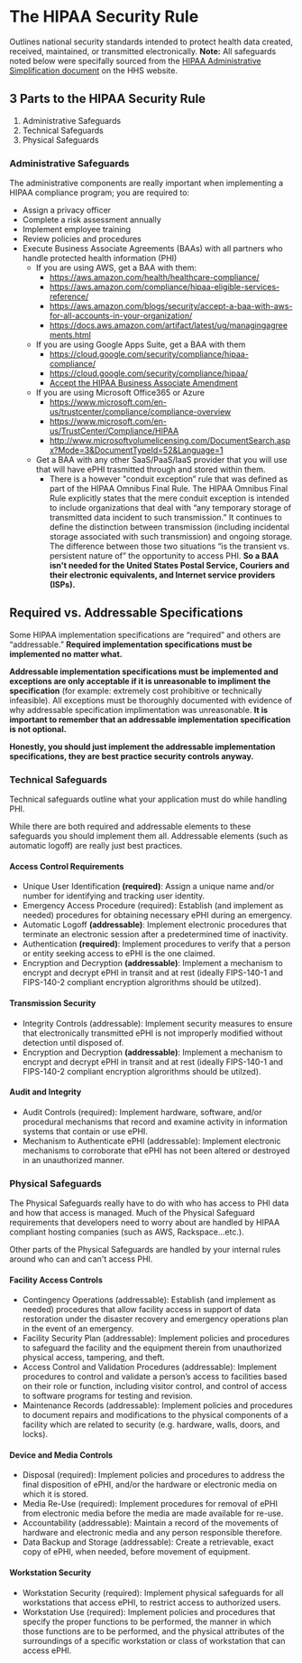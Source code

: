 # The HIPAA Security Rule

Outlines national security standards intended to protect health data created, received, maintained, or transmitted electronically.
**Note:** All safeguards noted below were specifally sourced from the [HIPAA Administrative Simplification document](https://www.hhs.gov/sites/default/files/hipaa-simplification-201303.pdf) on the HHS website.

## 3 Parts to the HIPAA Security Rule

1. Administrative Safeguards
2. Technical Safeguards
3. Physical Safeguards

### Administrative Safeguards

The administrative components are really important when implementing a HIPAA compliance program; you are required to:

+ Assign a privacy officer
+ Complete a risk assessment annually
+ Implement employee training
+ Review policies and procedures
+ Execute Business Associate Agreements (BAAs) with all partners who handle protected health information (PHI)
   + If you are using AWS, get a BAA with them:
      + https://aws.amazon.com/health/healthcare-compliance/
      + https://aws.amazon.com/compliance/hipaa-eligible-services-reference/
      + https://aws.amazon.com/blogs/security/accept-a-baa-with-aws-for-all-accounts-in-your-organization/
      + https://docs.aws.amazon.com/artifact/latest/ug/managingagreements.html
   + If you are using Google Apps Suite, get a BAA with them
      + https://cloud.google.com/security/compliance/hipaa-compliance/
      + https://cloud.google.com/security/compliance/hipaa/
      + [Accept the HIPAA Business Associate Amendment](https://support.google.com/a/answer/3407074)
   + If you are using Microsoft Office365 or Azure
      + https://www.microsoft.com/en-us/trustcenter/compliance/compliance-overview
      + https://www.microsoft.com/en-us/TrustCenter/Compliance/HIPAA
      + http://www.microsoftvolumelicensing.com/DocumentSearch.aspx?Mode=3&DocumentTypeId=52&Language=1
   + Get a BAA with any other SaaS/PaaS/IaaS provider that you will use that will have ePHI trasmitted through and stored within them.
      + There is a however "conduit exception” rule that was defined as part of the HIPAA Omnibus Final Rule.
      The HIPAA Omnibus Final Rule explicitly states that the mere conduit exception is intended to include organizations that deal with “any temporary storage of transmitted data incident to such transmission.” It continues to define the distinction between transmission (including incidental storage associated with such transmission) and ongoing storage. The difference between those two situations “is the transient vs. persistent nature of” the opportunity to access PHI. **So a BAA isn't needed for the United States Postal Service, Couriers and their electronic equivalents, and Internet service providers (ISPs).**
      

## Required vs. Addressable Specifications

Some HIPAA implementation specifications are “required” and others are “addressable.”
**Required implementation specifications must be implemented no matter what.**

**Addressable implementation specifications must be implemented and exceptions are only acceptable if it is unreasonable to impliment the specification** (for example: extremely cost prohibitive or technically infeasible). All exceptions must be thoroughly documented with evidence of why addressable specification implimentation was unreasonable.
**It is important to remember that an addressable implementation specification is not optional.**

**Honestly, you should just implement the addressable implementation specifications, they are best practice security controls anyway.**

### Technical Safeguards

Technical safeguards outline what your application must do while handling PHI.

While there are both required and addressable elements to these safeguards you should implement them all. Addressable elements (such as automatic logoff) are really just best practices.

#### Access Control Requirements

+ Unique User Identification **(required)**: Assign a unique name and/or number for identifying and tracking user identity.
+ Emergency Access Procedure (required): Establish (and implement as needed) procedures for obtaining necessary ePHI during an emergency.
+ Automatic Logoff **(addressable)**: Implement electronic procedures that terminate an electronic session after a predetermined time of inactivity.
+ Authentication **(required)**: Implement procedures to verify that a person or entity seeking access to ePHI is the one claimed.
+ Encryption and Decryption **(addressable)**: Implement a mechanism to encrypt and decrypt ePHI in transit and at rest (ideally FIPS-140-1 and FIPS-140-2 compliant encryption algrorithms should be utilzed).

#### Transmission Security

+ Integrity Controls (addressable): Implement security measures to ensure that electronically transmitted ePHI is not improperly modified without detection until disposed of.
+ Encryption and Decryption **(addressable)**: Implement a mechanism to encrypt and decrypt ePHI in transit and at rest (ideally FIPS-140-1 and FIPS-140-2 compliant encryption algrorithms should be utilzed).

#### Audit and Integrity

+ Audit Controls (required): Implement hardware, software, and/or procedural mechanisms that record and examine activity in information systems that contain or use ePHI.
+ Mechanism to Authenticate ePHI (addressable): Implement electronic mechanisms to corroborate that ePHI has not been altered or destroyed in an unauthorized manner.

### Physical Safeguards

The Physical Safeguards really have to do with who has access to PHI data and how that access is managed. Much of the Physical Safeguard requirements that developers need to worry about are handled by HIPAA compliant hosting companies (such as AWS, Rackspace...etc.).

Other parts of the Physical Safeguards are handled by your internal rules around who can and can't access PHI.

#### Facility Access Controls

+ Contingency Operations (addressable): Establish (and implement as needed) procedures that allow facility access in support of data restoration under the disaster recovery and emergency operations plan in the event of an emergency.
+ Facility Security Plan (addressable): Implement policies and procedures to safeguard the facility and the equipment therein from unauthorized physical access, tampering, and theft.
+ Access Control and Validation Procedures (addressable): Implement procedures to control and validate a person’s access to facilities based on their role or function, including visitor control, and control of access to software programs for testing and revision.
+ Maintenance Records (addressable): Implement policies and procedures to document repairs and modifications to the physical components of a facility which are related to security (e.g. hardware, walls, doors, and locks).

#### Device and Media Controls

+ Disposal (required): Implement policies and procedures to address the final disposition of ePHI, and/or the hardware or electronic media on which it is stored.
+ Media Re-Use (required): Implement procedures for removal of ePHI from electronic media before the media are made available for re-use.
+ Accountability (addressable): Maintain a record of the movements of hardware and electronic media and any person responsible therefore.
+ Data Backup and Storage (addressable): Create a retrievable, exact copy of ePHI, when needed, before movement of equipment.

#### Workstation Security

+ Workstation Security (required): Implement physical safeguards for all workstations that access ePHI, to restrict access to authorized users.
+ Workstation Use (required): Implement policies and procedures that specify the proper functions to be performed, the manner in which those functions are to be performed, and the physical attributes of the surroundings of a specific workstation or class of workstation that can access ePHI.
